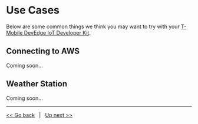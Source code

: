 # Use Cases
Below are some common things we think you may want to try with your [T-Mobile DevEdge IoT Developer Kit](https://devedge.t-mobile.com/solutions/iot-developer-kit). 

## Connecting to AWS
Coming soon...

## Weather Station
Coming soon... 


***
[<< Go back](10-Accompanying-Apps.md) &nbsp; | &nbsp; [Up next >>](12-Troubleshooting.md)
